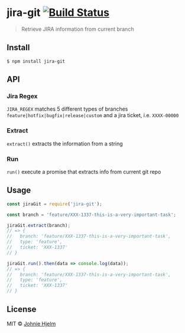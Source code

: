 # jira-git [![Build Status](https://travis-ci.org/johnie/jira-git.svg?branch=master)](https://travis-ci.org/johnie/jira-git)

> Retrieve JIRA information from current branch

## Install

```
$ npm install jira-git
```

## API

### Jira Regex

`JIRA_REGEX` matches 5 different types of branches `feature|hotfix|bugfix|release|custom` and a jira ticket, i.e. `XXXX-00000`

### Extract

`extract()` extracts the information from a string

### Run

`run()` execute a promise that extracts info from current git repo

## Usage

```js
const jiraGit = require('jira-git');

const branch = 'feature/XXX-1337-this-is-a-very-important-task';

jiraGit.extract(branch);
// => {
//   branch: 'feature/XXX-1337-this-is-a-very-important-task',
//   type: 'feature',
//   ticket: 'XXX-1337'
// }

jiraGit.run().then(data => console.log(data));
// => {
//   branch: 'feature/XXX-1337-this-is-a-very-important-task',
//   type: 'feature',
//   ticket: 'XXX-1337'
// }
```

## License

MIT © [Johnie Hjelm](https://jh.je)
